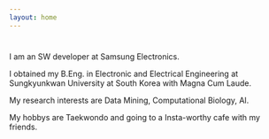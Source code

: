 ```yaml
---
layout: home
---
```

# 

I am an SW developer at Samsung Electronics.

I obtained my B.Eng. in Electronic and Electrical Engineering at Sungkyunkwan University at South Korea with Magna Cum Laude.

My research interests are Data Mining, Computational Biology, AI.

My hobbys are Taekwondo and going to a Insta-worthy cafe with my friends.